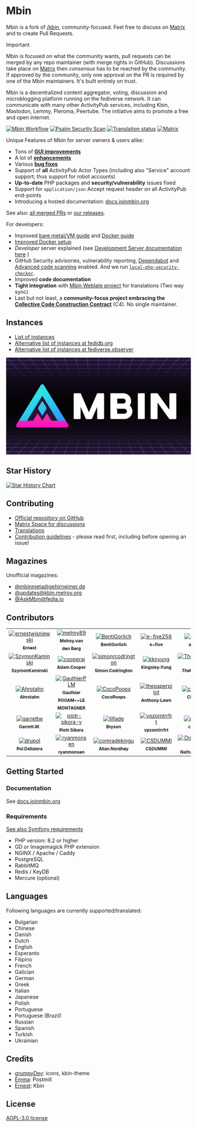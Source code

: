 # Mbin

Mbin is a fork of [/kbin](https://codeberg.org/Kbin/kbin-core), community-focused. Feel free to discuss on [Matrix](https://matrix.to/#/#mbin:melroy.org) and to create Pull Requests.

> [!Important]
> Mbin is focused on what the community wants, pull requests can be merged by any repo maintainer (with merge rights in GitHub). Discussions take place on [Matrix](https://matrix.to/#/#mbin:melroy.org) then _consensus_ has to be reached by the community. If approved by the community, only one approval on the PR is required by one of the Mbin maintainers. It's built entirely on trust.

Mbin is a decentralized content aggregator, voting, discussion and microblogging platform running on the fediverse network. It can
communicate with many other ActivityPub services, including Kbin, Mastodon, Lemmy, Pleroma, Peertube. The initiative aims to
promote a free and open internet.

[![Mbin Workflow](https://github.com/MbinOrg/mbin/actions/workflows/action.yaml/badge.svg?branch=main)](https://github.com/MbinOrg/mbin/actions/workflows/action.yaml?query=branch%3Amain)
[![Psalm Security Scan](https://github.com/MbinOrg/mbin/actions/workflows/psalm.yml/badge.svg?branch=main)](https://github.com/MbinOrg/mbin/actions/workflows/psalm.yml?query=branch%3Amain)
[![Translation status](https://hosted.weblate.org/widgets/mbin/-/svg-badge.svg)](https://hosted.weblate.org/engage/mbin/)
[![Matrix](https://img.shields.io/badge/chat-on%20matrix-brightgreen)](https://matrix.to/#/#mbin:melroy.org)

Unique Features of Mbin for server owners & users alike:

- Tons of **[GUI improvements](https://github.com/MbinOrg/mbin/pulls?q=is%3Apr+is%3Amerged+label%3Afrontend)**
- A lot of **[enhancements](https://github.com/MbinOrg/mbin/pulls?q=is%3Apr+is%3Amerged+label%3Aenhancement)**
- Various **[bug fixes](https://github.com/MbinOrg/mbin/pulls?q=is%3Apr+is%3Amerged+label%3Abug)**
- Support of **all** ActivityPub Actor Types (including also "Service" account support; thus support for robot accounts)
- **Up-to-date** PHP packages and **security/vulnerability** issues fixed
- Support for `application/json` Accept request header on all ActivityPub end-points
- Introducing a hosted documentation: [docs.joinmbin.org](https://docs.joinmbin.org)

See also: [all merged PRs](https://github.com/MbinOrg/mbin/pulls?q=is%3Apr+is%3Amerged) or [our releases](https://github.com/MbinOrg/mbin/releases).

For developers:

- Improved [bare metal/VM guide](https://docs.joinmbin.org/admin/installation/bare_metal) and [Docker guide](https://docs.joinmbin.org/admin/installation/docker/)
- [Improved Docker setup](https://github.com/MbinOrg/mbin/pulls?q=is%3Apr+is%3Amerged+label%3Adocker)
- _Developer_ server explained (see [Development Server documentation here](https://docs.joinmbin.org/contributing/development_server) )
- GitHub Security advisories, vulnerability reporting, [Dependabot](https://github.com/features/security) and [Advanced code scanning](https://docs.github.com/en/code-security/code-scanning/introduction-to-code-scanning/about-code-scanning) enabled. And we run [`local-php-security-checker`](https://github.com/fabpot/local-php-security-checker).
- Improved **code documentation**
- **Tight integration** with [Mbin Weblate project](https://hosted.weblate.org/engage/mbin/) for translations (Two way sync)
- Last but not least, a **community-focus project embracing the [Collective Code Construction Contract](./C4.md)** (C4). No single maintainer.

## Instances

- [List of instances](https://joinmbin.org/servers)
- [Alternative list of instances at fedidb.org](https://fedidb.org/software/mbin)
- [Alternative list of instances at fediverse.observer](https://mbin.fediverse.observer/list)

![Mbin logo](docs/images/mbin.png)

## Star History

[![Star History Chart](https://api.star-history.com/svg?repos=MbinOrg/mbin&type=Date)](https://star-history.com/#MbinOrg/mbin&Date)

## Contributing

- [Official repository on GitHub](https://github.com/MbinOrg/mbin)
- [Matrix Space for discussions](https://matrix.to/#/#mbin:melroy.org)
- [Translations](https://hosted.weblate.org/engage/mbin/)
- [Contribution guidelines](CONTRIBUTING.md) - please read first, including before opening an issue!

## Magazines

Unofficial magazines:

- [@mbinmeta@gehirneimer.de](https://gehirneimer.de/m/mbinmeta)
- [@updates@kbin.melroy.org](https://kbin.melroy.org/m/updates)
- [@AskMbin@fedia.io](https://fedia.io/m/AskMbin)

## Contributors

<!-- readme: contributors -start -->
<table>
	<tbody>
		<tr>
            <td align="center">
                <a href="https://github.com/ernestwisniewski">
                    <img src="https://avatars.githubusercontent.com/u/10058784?v=4" width="100;" alt="ernestwisniewski"/>
                    <br />
                    <sub><b>Ernest</b></sub>
                </a>
            </td>
            <td align="center">
                <a href="https://github.com/melroy89">
                    <img src="https://avatars.githubusercontent.com/u/628926?v=4" width="100;" alt="melroy89"/>
                    <br />
                    <sub><b>Melroy van den Berg</b></sub>
                </a>
            </td>
            <td align="center">
                <a href="https://github.com/BentiGorlich">
                    <img src="https://avatars.githubusercontent.com/u/25664458?v=4" width="100;" alt="BentiGorlich"/>
                    <br />
                    <sub><b>BentiGorlich</b></sub>
                </a>
            </td>
            <td align="center">
                <a href="https://github.com/e-five256">
                    <img src="https://avatars.githubusercontent.com/u/146029455?v=4" width="100;" alt="e-five256"/>
                    <br />
                    <sub><b>e-five</b></sub>
                </a>
            </td>
            <td align="center">
                <a href="https://github.com/asdfzdfj">
                    <img src="https://avatars.githubusercontent.com/u/20770492?v=4" width="100;" alt="asdfzdfj"/>
                    <br />
                    <sub><b>asdfzdfj</b></sub>
                </a>
            </td>
            <td align="center">
                <a href="https://github.com/weblate">
                    <img src="https://avatars.githubusercontent.com/u/1607653?v=4" width="100;" alt="weblate"/>
                    <br />
                    <sub><b>Weblate (bot)</b></sub>
                </a>
            </td>
		</tr>
		<tr>
            <td align="center">
                <a href="https://github.com/SzymonKaminski">
                    <img src="https://avatars.githubusercontent.com/u/8536735?v=4" width="100;" alt="SzymonKaminski"/>
                    <br />
                    <sub><b>SzymonKaminski</b></sub>
                </a>
            </td>
            <td align="center">
                <a href="https://github.com/cooperaj">
                    <img src="https://avatars.githubusercontent.com/u/400210?v=4" width="100;" alt="cooperaj"/>
                    <br />
                    <sub><b>Adam Cooper</b></sub>
                </a>
            </td>
            <td align="center">
                <a href="https://github.com/simonrcodrington">
                    <img src="https://avatars.githubusercontent.com/u/12083338?v=4" width="100;" alt="simonrcodrington"/>
                    <br />
                    <sub><b>Simon Codrington</b></sub>
                </a>
            </td>
            <td align="center">
                <a href="https://github.com/kkoyung">
                    <img src="https://avatars.githubusercontent.com/u/11942650?v=4" width="100;" alt="kkoyung"/>
                    <br />
                    <sub><b>Kingsley Yung</b></sub>
                </a>
            </td>
            <td align="center">
                <a href="https://github.com/TheVillageGuy">
                    <img src="https://avatars.githubusercontent.com/u/47496248?v=4" width="100;" alt="TheVillageGuy"/>
                    <br />
                    <sub><b>TheVillageGuy</b></sub>
                </a>
            </td>
            <td align="center">
                <a href="https://github.com/danielpervan">
                    <img src="https://avatars.githubusercontent.com/u/5121830?v=4" width="100;" alt="danielpervan"/>
                    <br />
                    <sub><b>Daniel Pervan</b></sub>
                </a>
            </td>
		</tr>
		<tr>
            <td align="center">
                <a href="https://github.com/Ahrotahn">
                    <img src="https://avatars.githubusercontent.com/u/40727284?v=4" width="100;" alt="Ahrotahn"/>
                    <br />
                    <sub><b>Ahrotahn</b></sub>
                </a>
            </td>
            <td align="center">
                <a href="https://github.com/GauthierPLM">
                    <img src="https://avatars.githubusercontent.com/u/2579741?v=4" width="100;" alt="GauthierPLM"/>
                    <br />
                    <sub><b>Gauthier POGAM--LE MONTAGNER</b></sub>
                </a>
            </td>
            <td align="center">
                <a href="https://github.com/CocoPoops">
                    <img src="https://avatars.githubusercontent.com/u/7891055?v=4" width="100;" alt="CocoPoops"/>
                    <br />
                    <sub><b>CocoPoops</b></sub>
                </a>
            </td>
            <td align="center">
                <a href="https://github.com/thepaperpilot">
                    <img src="https://avatars.githubusercontent.com/u/3683148?v=4" width="100;" alt="thepaperpilot"/>
                    <br />
                    <sub><b>Anthony Lawn</b></sub>
                </a>
            </td>
            <td align="center">
                <a href="https://github.com/chall8908">
                    <img src="https://avatars.githubusercontent.com/u/315948?v=4" width="100;" alt="chall8908"/>
                    <br />
                    <sub><b>Chris Hall</b></sub>
                </a>
            </td>
            <td align="center">
                <a href="https://github.com/andrewmoise">
                    <img src="https://avatars.githubusercontent.com/u/8404538?v=4" width="100;" alt="andrewmoise"/>
                    <br />
                    <sub><b>andrewmoise</b></sub>
                </a>
            </td>
		</tr>
		<tr>
            <td align="center">
                <a href="https://github.com/garrettw">
                    <img src="https://avatars.githubusercontent.com/u/84885?v=4" width="100;" alt="garrettw"/>
                    <br />
                    <sub><b>Garrett W.</b></sub>
                </a>
            </td>
            <td align="center">
                <a href="https://github.com/piotr-sikora-v">
                    <img src="https://avatars.githubusercontent.com/u/1295000?v=4" width="100;" alt="piotr-sikora-v"/>
                    <br />
                    <sub><b>Piotr Sikora</b></sub>
                </a>
            </td>
            <td align="center">
                <a href="https://github.com/lilfade">
                    <img src="https://avatars.githubusercontent.com/u/4168401?v=4" width="100;" alt="lilfade"/>
                    <br />
                    <sub><b>Bryson</b></sub>
                </a>
            </td>
            <td align="center">
                <a href="https://github.com/vpzomtrrfrt">
                    <img src="https://avatars.githubusercontent.com/u/3528358?v=4" width="100;" alt="vpzomtrrfrt"/>
                    <br />
                    <sub><b>vpzomtrrfrt</b></sub>
                </a>
            </td>
            <td align="center">
                <a href="https://github.com/cavebob">
                    <img src="https://avatars.githubusercontent.com/u/75441692?v=4" width="100;" alt="cavebob"/>
                    <br />
                    <sub><b>cavebob</b></sub>
                </a>
            </td>
            <td align="center">
                <a href="https://github.com/jwr1">
                    <img src="https://avatars.githubusercontent.com/u/47087725?v=4" width="100;" alt="jwr1"/>
                    <br />
                    <sub><b>John Wesley</b></sub>
                </a>
            </td>
		</tr>
		<tr>
            <td align="center">
                <a href="https://github.com/drupol">
                    <img src="https://avatars.githubusercontent.com/u/252042?v=4" width="100;" alt="drupol"/>
                    <br />
                    <sub><b>Pol Dellaiera</b></sub>
                </a>
            </td>
            <td align="center">
                <a href="https://github.com/ryanmonsen">
                    <img src="https://avatars.githubusercontent.com/u/55466117?v=4" width="100;" alt="ryanmonsen"/>
                    <br />
                    <sub><b>ryanmonsen</b></sub>
                </a>
            </td>
            <td align="center">
                <a href="https://github.com/comradekingu">
                    <img src="https://avatars.githubusercontent.com/u/13802408?v=4" width="100;" alt="comradekingu"/>
                    <br />
                    <sub><b>Allan Nordhøy</b></sub>
                </a>
            </td>
            <td align="center">
                <a href="https://github.com/CSDUMMI">
                    <img src="https://avatars.githubusercontent.com/u/31551856?v=4" width="100;" alt="CSDUMMI"/>
                    <br />
                    <sub><b>CSDUMMI</b></sub>
                </a>
            </td>
            <td align="center">
                <a href="https://github.com/DismalShadowX">
                    <img src="https://avatars.githubusercontent.com/u/24910097?v=4" width="100;" alt="DismalShadowX"/>
                    <br />
                    <sub><b>Nathan Sparrow</b></sub>
                </a>
            </td>
            <td align="center">
                <a href="https://github.com/privacyguard">
                    <img src="https://avatars.githubusercontent.com/u/92675882?v=4" width="100;" alt="privacyguard"/>
                    <br />
                    <sub><b>privacyguard</b></sub>
                </a>
            </td>
		</tr>
	<tbody>
</table>
<!-- readme: contributors -end -->


## Getting Started

### Documentation

See [docs.joinmbin.org](https://docs.joinmbin.org)

### Requirements

[See also Symfony requirements](https://symfony.com/doc/current/setup.html#technical-requirements)

- PHP version: 8.2 or higher
- GD or Imagemagick PHP extension
- NGINX / Apache / Caddy
- PostgreSQL
- RabbitMQ
- Redis / KeyDB
- Mercure (optional)

## Languages

Following languages are currently supported/translated:

- Bulgarian
- Chinese
- Danish
- Dutch
- English
- Esperanto
- Filipino
- French
- Galician
- German
- Greek
- Italian
- Japanese
- Polish
- Portuguese
- Portuguese (Brazil)
- Russian
- Spanish
- Turkish
- Ukrainian

## Credits

- [grumpyDev](https://karab.in/u/grumpyDev): icons, kbin-theme
- [Emma](https://codeberg.org/LItiGiousemMA/Postmill): Postmill
- [Ernest](https://github.com/ernestwisniewski): Kbin

## License

[AGPL-3.0 license](LICENSE)
